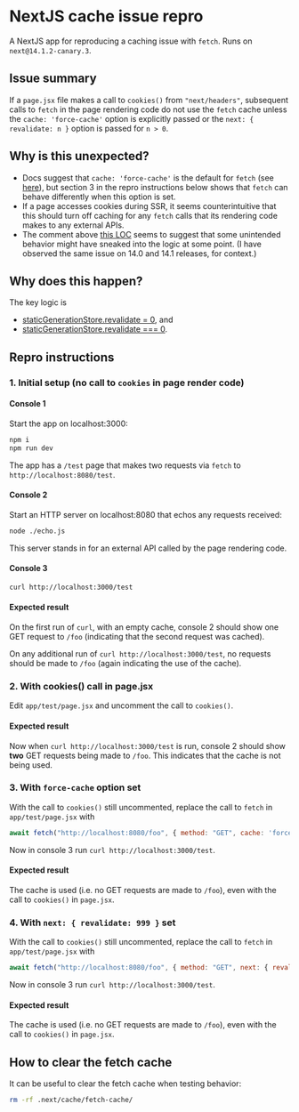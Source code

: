 # NextJS cache issue repro

A NextJS app for reproducing a caching issue with `fetch`. Runs on
`next@14.1.2-canary.3`.

## Issue summary

If a `page.jsx` file makes a call to `cookies()` from `"next/headers"`,
subsequent calls to `fetch` in the page rendering code do not use the `fetch`
cache unless the `cache: 'force-cache'` option is explicitly passed or the
`next: { revalidate: n }` option is passed for `n > 0`.

## Why is this unexpected?

* Docs suggest that `cache: 'force-cache'` is the default for `fetch`
  (see [here](https://github.com/vercel/next.js/blob/e9862a80f8102070dfc0c1226e11f0e97a90bf0a/docs/02-app/02-api-reference/04-functions/fetch.mdx#L16)),
  but section 3 in the repro instructions below shows that `fetch` can behave
  differently when this option is set.
* If a page accesses cookies during SSR, it seems counterintuitive that this
  should turn off caching for any `fetch` calls that its rendering code makes to
  any external APIs.
* The comment above
  [this LOC](https://github.com/vercel/next.js/blob/c6e865bf6f034a06390424cddb026a8f7c53ea5b/packages/next/src/server/future/route-modules/app-route/module.ts#L302)
  seems to suggest that some unintended behavior might have sneaked into the
  logic at some point. (I have observed the same issue on 14.0 and 14.1 releases,
  for context.)

## Why does this happen?

The key logic is
* [staticGenerationStore.revalidate = 0](https://github.com/vercel/next.js/blob/c6e865bf6f034a06390424cddb026a8f7c53ea5b/packages/next/src/server/future/route-modules/app-route/module.ts#L302), and
* [staticGenerationStore.revalidate === 0](https://github.com/vercel/next.js/blob/e9862a80f8102070dfc0c1226e11f0e97a90bf0a/packages/next/src/server/lib/patch-fetch.ts#L342).

## Repro instructions

### 1. Initial setup (no call to `cookies` in page render code)

#### Console 1

Start the app on localhost:3000:

```sh
npm i
npm run dev
```

The app has a `/test` page that makes two requests via `fetch` to
`http://localhost:8080/test`.

#### Console 2

Start an HTTP server on localhost:8080 that echos any requests received:

```sh
node ./echo.js
```

This server stands in for an external API called by the page rendering code.

#### Console 3

```sh
curl http://localhost:3000/test
```

#### Expected result

On the first run of `curl`, with an empty cache, console 2 should show one
GET request to `/foo` (indicating that the second request was cached).

On any additional run of `curl http://localhost:3000/test`, no requests should
be made to `/foo` (again indicating the use of the cache).

### 2. With cookies() call in page.jsx

Edit `app/test/page.jsx` and uncomment the call to `cookies()`.

#### Expected result

Now when `curl http://localhost:3000/test` is run, console 2 should show **two**
GET requests being made to `/foo`. This indicates that the cache is not being
used.

### 3. With `force-cache` option set

With the call to `cookies()` still uncommented, replace the call to `fetch`
in `app/test/page.jsx` with

```javascript
await fetch("http://localhost:8080/foo", { method: "GET", cache: 'force-cache' })
```

Now in console 3 run `curl http://localhost:3000/test`.

#### Expected result

The cache is used (i.e. no GET requests are made to `/foo`), even with the call
to `cookies()` in `page.jsx`.

### 4. With `next: { revalidate: 999 }` set

With the call to `cookies()` still uncommented, replace the call to `fetch`
in `app/test/page.jsx` with

```javascript
await fetch("http://localhost:8080/foo", { method: "GET", next: { revalidate: 999} })
```

Now in console 3 run `curl http://localhost:3000/test`.

#### Expected result

The cache is used (i.e. no GET requests are made to `/foo`), even with the call
to `cookies()` in `page.jsx`.

## How to clear the fetch cache

It can be useful to clear the fetch cache when testing behavior:

```sh
rm -rf .next/cache/fetch-cache/
```
